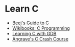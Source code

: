 # Learn C

* [Beej's Guide to C](https://beej.us/guide/bgc/)
* [Wikibooks: C Programming](https://en.wikibooks.org/wiki/C_Programming)
* [Learning C with GDB](https://www.recurse.com/blog/5-learning-c-with-gdb)
* [Angrave's C Crash Course](https://github.com/angrave/SystemProgramming/wiki/C-Programming%2C-Part-1%3A-Introduction)
